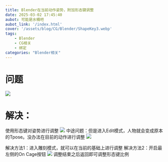 ```yaml
---
title: Blender在当前动作姿势，附加形态键调整
date: 2025-03-02 17:45:40
aubot: 可能是水桶吧
aubot_link: '/index.html'
cover: '/assets/blog/CG/Blender/ShapeKey3.webp'
tags: 
    - Blender
    - CG相关
    - 绑定
categories: "Blender相关"
---
```

# 问题
![](/assets/blog/CG/Blender/ShapeKey1.webp)
# 解决：
使用形态键对姿势进行调整
![](/assets/blog/CG/Blender/ShapeKey2.webp)
中途问题：但是进入Edit模式，人物就会变成原本的Tpose。没办法在目前的动作进行调整
![](/assets/blog/CG/Blender/ShapeKey3.webp)

解决方法1：进入雕刻模式，就可以在当前的基础上进行调整
解决方法2：开启最左侧的On Cage按钮
![](/assets/blog/CG/Blender/ShapeKey4.webp)
调整结束之后返回即可调整形态键比例